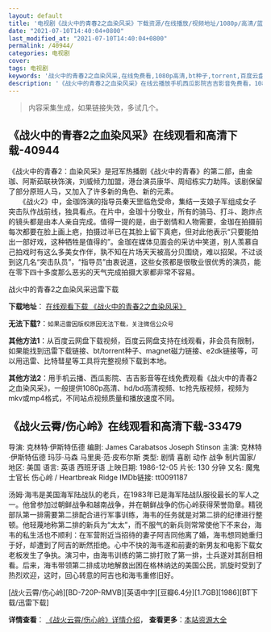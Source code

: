 ```yaml
---
layout: default
title: '电视剧《战火中的青春2之血染风采》下载资源/在线播放/视频地址/1080p/高清/蓝光'
date: "2021-07-10T14:40:04+0800"
last_modified_at: "2021-07-10T14:40:04+0800"
permalink: /40944/
categories: 电视剧
cover:
tags: 电视剧
keywords: '战火中的青春2之血染风采,在线免费看,1080p高清,bt种子,torrent,百度云盘,magnet,磁力链,迅雷下载资源'
description: '《战火中的青春2之血染风采》在线云播放手机西瓜影院吉吉影音免费看，1080p高清bd/hd未删减完整版和tc抢先枪版，mkv/mp4格式，附带bt/torrent种子、magnet/磁力链、百度云盘、网盘资源迅雷下载链接'
---
```


>内容采集生成，如果链接失效，多试几个。


## 《战火中的青春2之血染风采》在线观看和高清下载-40944

《战火中的青春2：血染风采》是冠军热播剧《战火中的青春》的第二部，由金珈、阿斯茹联袂饰演，刘威倾力加盟，港台演员康华、周绍栋实力助阵。该剧保留了部分原班人马，又加入了许多新的角色、新的元素。<br />　　《战火2》中，金珈饰演的指导员秦天罡临危受命，集结一支娘子军组成女子突击队作战前线，独具看点。在片中，金珈十分敬业，所有的骑马、打斗、跑炸点的镜头都是由本人亲自完成。值得一提的是，由于剧情和人物需要，金珈在拍摄前每次都要在脸上画上疤，拍摄过半已在其脸上留下真疤，但对此他表示&ldquo;只要能拍出一部好戏，这种牺牲是值得的&rdquo;。金珈在媒体见面会的采访中笑道，别人羡慕自己拍戏时有这么多美女作伴，孰不知在片场天天被高分贝围绕，难以招架。不过谈到这几名“突击队员”，&ldquo;指导员&rdquo;由衷说道，这些女孩都是很敬业很优秀的演员，能在零下四十多度那么恶劣的天气完成拍摄大家都非常不容易。


战火中的青春2之血染风采迅雷下载

**下载地址**： [在线观看下载 《战火中的青春2之血染风采》](https://www.993dy.com//vod-detail-id-11384.html) 


**无法下载?**：`如果迅雷因版权原因无法下载，关注微信公众号 `

**其他方法1**：从百度云网盘下载视频，百度云网盘支持在线观看，非会员有限制，如果能找到迅雷下载链接、bt/torrent种子、magnet磁力链接、e2dk链接等，可以用迅雷、比特彗星等工具将完整视频下载到本地。

**其他方法2**：用手机云播、西瓜影院、吉吉影音等在线免费观看《战火中的青春2之血染风采》，一般提供1080p高清、hd/bd高清视频、tc抢先版视频，视频为mkv或mp4格式，不同站点视频质量和播放速度不同。


## 《战火云霄/伤心岭》在线观看和高清下载-33479

导演: 克林特·伊斯特伍德 编剧: James Carabatsos Joseph Stinson 主演: 克林特·伊斯特伍德 玛莎·马森 马里奥·范·皮布尔斯 类型: 剧情 喜剧 动作 战争 制片国家/地区: 美国 语言: 英语 西班牙语 上映日期: 1986-12-05 片长: 130 分钟 又名: 魔鬼士官长 伤心岭 / Heartbreak Ridge IMDb链接: tt0091187

汤姆·海韦是美国海军陆战队的老兵，在1983年已是海军陆战队服役最长的军人之一。他曾参加过朝鲜战争和越南战争，并在朝鲜战争的伤心岭获得荣誉勋章。精锐部队第一排需要第二排配合进行军事训练，海韦的任务就是对第二排的纪律进行整顿。他轻蔑地称第二排的新兵为“太太”，而不服气的新兵则常常使他下不来台，海韦的私生活也不顺利：在军营附近当招待的妻子阿吉同他离了婚，海韦想同她重归于好，却遭到了阿吉的断然拒绝。心中不快的海韦遂和前妻的新男友和电影下载女老板发生了争执。演习中，由海韦训练的第二排打败了第一排，士兵遂对其刮目相看。后来，海韦带领第二排成功地解救出困在格林纳达的美国公民，凯旋时受到了热烈欢迎，这时，回心转意的阿吉也和海韦重修旧好。


[战火云霄/伤心岭][BD-720P-RMVB][英语中字][豆瓣6.4分][1.7GB][1986][BT下载/迅雷下载]

**详情查看**： [《战火云霄/伤心岭》详情介绍](/movie/33479/)， **查看更多**：[本站资源大全](/movie/t/all/)

